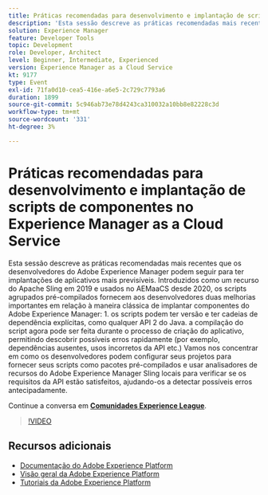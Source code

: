 ```yaml
---
title: Práticas recomendadas para desenvolvimento e implantação de scripts de componentes no Experience Manager as a Cloud Service
description: 'Esta sessão descreve as práticas recomendadas mais recentes que os desenvolvedores do Adobe Experience Manager podem seguir para ter implantações de aplicativos mais previsíveis. Introduzido como um recurso do Apache Sling em 2019 e usado no AEMaaCS desde 2020, os scripts agrupados pré-compilados fornecem aos desenvolvedores duas melhorias importantes em relação à maneira clássica de implantar componentes do Adobe Experience Manager: 1. os scripts podem ter versão e ter cadeias de dependência explícitas, como qualquer API 2 do Java. a compilação do script agora pode ser feita durante o processo de criação do aplicativo, permitindo descobrir possíveis erros rapidamente (por exemplo, dependências ausentes, usos incorretos da API etc.) Vamos nos concentrar em como os desenvolvedores podem configurar seus projetos para fornecer seus scripts como pacotes pré-compilados e usar analisadores de recursos do Adobe Experience Manager Sling locais para verificar se os requisitos da API estão satisfeitos, ajudando-os a detectar possíveis erros antecipadamente.'
solution: Experience Manager
feature: Developer Tools
topic: Development
role: Developer, Architect
level: Beginner, Intermediate, Experienced
version: Experience Manager as a Cloud Service
kt: 9177
type: Event
exl-id: 71fa0d10-cea5-416e-a6e5-2c729c7793a6
duration: 1899
source-git-commit: 5c946ab73e78d4243ca310032a10bb8e82228c3d
workflow-type: tm+mt
source-wordcount: '331'
ht-degree: 3%

---
```


# Práticas recomendadas para desenvolvimento e implantação de scripts de componentes no Experience Manager as a Cloud Service

Esta sessão descreve as práticas recomendadas mais recentes que os desenvolvedores do Adobe Experience Manager podem seguir para ter implantações de aplicativos mais previsíveis. Introduzidos como um recurso do Apache Sling em 2019 e usados no AEMaaCS desde 2020, os scripts agrupados pré-compilados fornecem aos desenvolvedores duas melhorias importantes em relação à maneira clássica de implantar componentes do Adobe Experience Manager: 1. os scripts podem ter versão e ter cadeias de dependência explícitas, como qualquer API 2 do Java. a compilação do script agora pode ser feita durante o processo de criação do aplicativo, permitindo descobrir possíveis erros rapidamente (por exemplo, dependências ausentes, usos incorretos da API etc.) Vamos nos concentrar em como os desenvolvedores podem configurar seus projetos para fornecer seus scripts como pacotes pré-compilados e usar analisadores de recursos do Adobe Experience Manager Sling locais para verificar se os requisitos da API estão satisfeitos, ajudando-os a detectar possíveis erros antecipadamente.

Continue a conversa em **[Comunidades Experience League](https://adobe.ly/3zJrS0f)**.

>[!VIDEO](https://video.tv.adobe.com/v/337851/?quality=12&learn=on&hidetitle=true)

## Recursos adicionais

- [Documentação do Adobe Experience Platform](https://experienceleague.adobe.com/docs/experience-platform.html)
- [Visão geral da Adobe Experience Platform](https://experienceleague.adobe.com/docs/experience-platform/landing/home.html?lang=pt-BR)
- [Tutoriais da Adobe Experience Platform](https://experienceleague.adobe.com/docs/platform-learn/tutorials/overview.html?lang=pt-BR)
